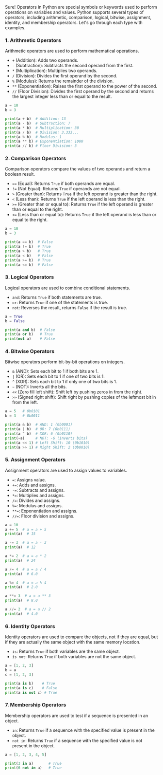 Sure! Operators in Python are special symbols or keywords used to perform operations on variables and values. Python supports several types of operators, including arithmetic, comparison, logical, bitwise, assignment, identity, and membership operators. Let's go through each type with examples.

### 1. Arithmetic Operators
Arithmetic operators are used to perform mathematical operations.

- `+` (Addition): Adds two operands.
- `-` (Subtraction): Subtracts the second operand from the first.
- `*` (Multiplication): Multiplies two operands.
- `/` (Division): Divides the first operand by the second.
- `%` (Modulus): Returns the remainder of the division.
- `**` (Exponentiation): Raises the first operand to the power of the second.
- `//` (Floor Division): Divides the first operand by the second and returns the largest integer less than or equal to the result.

```python
a = 10
b = 3

print(a + b)  # Addition: 13
print(a - b)  # Subtraction: 7
print(a * b)  # Multiplication: 30
print(a / b)  # Division: 3.333...
print(a % b)  # Modulus: 1
print(a ** b) # Exponentiation: 1000
print(a // b) # Floor Division: 3
```

### 2. Comparison Operators
Comparison operators compare the values of two operands and return a boolean result.

- `==` (Equal): Returns `True` if both operands are equal.
- `!=` (Not Equal): Returns `True` if operands are not equal.
- `>` (Greater than): Returns `True` if the left operand is greater than the right.
- `<` (Less than): Returns `True` if the left operand is less than the right.
- `>=` (Greater than or equal to): Returns `True` if the left operand is greater than or equal to the right.
- `<=` (Less than or equal to): Returns `True` if the left operand is less than or equal to the right.

```python
a = 10
b = 3

print(a == b)  # False
print(a != b)  # True
print(a > b)   # True
print(a < b)   # False
print(a >= b)  # True
print(a <= b)  # False
```

### 3. Logical Operators
Logical operators are used to combine conditional statements.

- `and`: Returns `True` if both statements are true.
- `or`: Returns `True` if one of the statements is true.
- `not`: Reverses the result, returns `False` if the result is true.

```python
a = True
b = False

print(a and b)  # False
print(a or b)   # True
print(not a)    # False
```

### 4. Bitwise Operators
Bitwise operators perform bit-by-bit operations on integers.

- `&` (AND): Sets each bit to 1 if both bits are 1.
- `|` (OR): Sets each bit to 1 if one of two bits is 1.
- `^` (XOR): Sets each bit to 1 if only one of two bits is 1.
- `~` (NOT): Inverts all the bits.
- `<<` (Zero fill left shift): Shift left by pushing zeros in from the right.
- `>>` (Signed right shift): Shift right by pushing copies of the leftmost bit in from the left.

```python
a = 5   # 0b0101
b = 3   # 0b0011

print(a & b)  # AND: 1 (0b0001)
print(a | b)  # OR: 7 (0b0111)
print(a ^ b)  # XOR: 6 (0b0110)
print(~a)     # NOT: -6 (inverts bits)
print(a << 1) # Left Shift: 10 (0b1010)
print(a >> 1) # Right Shift: 2 (0b0010)
```

### 5. Assignment Operators
Assignment operators are used to assign values to variables.

- `=`: Assigns value.
- `+=`: Adds and assigns.
- `-=`: Subtracts and assigns.
- `*=`: Multiplies and assigns.
- `/=`: Divides and assigns.
- `%=`: Modulus and assigns.
- `**=`: Exponentiation and assigns.
- `//=`: Floor division and assigns.

```python
a = 10
a += 5  # a = a + 5
print(a)  # 15

a -= 3  # a = a - 3
print(a)  # 12

a *= 2  # a = a * 2
print(a)  # 24

a /= 4  # a = a / 4
print(a)  # 6.0

a %= 4  # a = a % 4
print(a)  # 2.0

a **= 3  # a = a ** 3
print(a)  # 8.0

a //= 2  # a = a // 2
print(a)  # 4.0
```

### 6. Identity Operators
Identity operators are used to compare the objects, not if they are equal, but if they are actually the same object with the same memory location.

- `is`: Returns `True` if both variables are the same object.
- `is not`: Returns `True` if both variables are not the same object.

```python
a = [1, 2, 3]
b = a
c = [1, 2, 3]

print(a is b)    # True
print(a is c)    # False
print(a is not c) # True
```

### 7. Membership Operators
Membership operators are used to test if a sequence is presented in an object.

- `in`: Returns `True` if a sequence with the specified value is present in the object.
- `not in`: Returns `True` if a sequence with the specified value is not present in the object.

```python
a = [1, 2, 3, 4, 5]

print(3 in a)       # True
print(6 not in a)   # True
```

